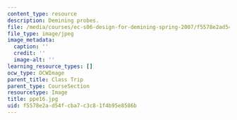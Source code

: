 ```yaml
---
content_type: resource
description: Demining probes.
file: /media/courses/ec-s06-design-for-demining-spring-2007/f5578e2ad54fcba7c3c81f4b95e8586b_ppe16.jpg
file_type: image/jpeg
image_metadata:
  caption: ''
  credit: ''
  image-alt: ''
learning_resource_types: []
ocw_type: OCWImage
parent_title: Class Trip
parent_type: CourseSection
resourcetype: Image
title: ppe16.jpg
uid: f5578e2a-d54f-cba7-c3c8-1f4b95e8586b
---
```

